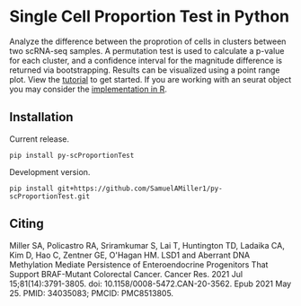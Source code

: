 # Single Cell Proportion Test in Python

Analyze the difference between the proprotion of cells in clusters between two scRNA-seq samples. A permutation test is used to calculate a p-value for each cluster, and a confidence interval for the magnitude difference is returned via bootstrapping.
Results can be visualized using a point range plot. View the [tutorial](https://github.com/SamuelAMiller1/py-scProportionTest/blob/main/tutorials/scPropTest_tutorial.ipynb) to get started. If you are working with an seurat object you may consider the [implementation in R](https://github.com/rpolicastro/scProportionTest/tree/master).

## Installation

Current release.
```
pip install py-scProportionTest
```
Development version.
```
pip install git+https://github.com/SamuelAMiller1/py-scProportionTest.git
```

## Citing

Miller SA, Policastro RA, Sriramkumar S, Lai T, Huntington TD, Ladaika CA, Kim D, Hao C, Zentner GE, O'Hagan HM. LSD1 and Aberrant DNA Methylation Mediate Persistence of Enteroendocrine Progenitors That Support BRAF-Mutant Colorectal Cancer. Cancer Res. 2021 Jul 15;81(14):3791-3805. doi: 10.1158/0008-5472.CAN-20-3562. Epub 2021 May 25. PMID: 34035083; PMCID: PMC8513805.
